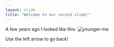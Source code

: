 ```yaml
---
layout: slide
title: "Welcome to our second slide!"
---
```

A few years ago I looked like this:
![younger-me][youngerme]

Use the left arrow to go back!

[youngerme]: https://jlnb.github.io/github-slideshow/pics/profilbild_horst_schlaemmer.jpg
